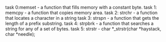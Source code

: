 task 0:memset - a function that fills memory with a constant byte.
task 1: memcpy - a function that copies memory area.
task 2: strchr - a function that locates a character in a string
task 3: strspn - a function that gets the length of a prefix substring.
task 4: strpbrk - a function that searches a string for any of a set of bytes.
task 5: strstr - char *_strstr(char *haystack, char *needle);
